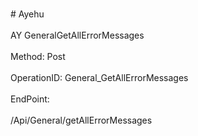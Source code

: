 <br>#     Ayehu</br>
<br>AY GeneralGetAllErrorMessages</br>
<br>Method: Post</br>
<br>OperationID: General_GetAllErrorMessages</br>
<br>EndPoint:</br>
<br>/Api/General/getAllErrorMessages</br>
